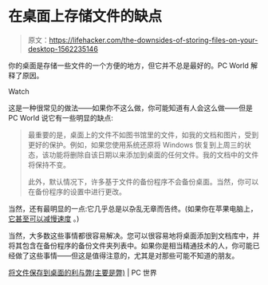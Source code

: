 # 在桌面上存储文件的缺点

> 原文：<https://lifehacker.com/the-downsides-of-storing-files-on-your-desktop-1562235146>

你的桌面是存储一些文件的一个方便的地方，但它并不总是最好的。PC World 解释了原因。

Watch

这是一种很常见的做法——如果你不这么做，你可能知道有人会这么做——但是 PC World 说它有一些明显的缺点:

> 最重要的是，桌面上的文件不如图书馆里的文件，如我的文档和图片，受到更好的保护。例如，如果您使用系统还原将 Windows 恢复到上周三的状态，该功能将删除自该日期以来添加到桌面的任何文件。我的文档中的文件将保持不变。
> 
> 此外，默认情况下，许多基于文件的备份程序不会备份桌面。当然，你可以在备份程序的设置中进行更改。

当然，还有最明显的一点:它几乎总是以杂乱无章而告终。(如果你在苹果电脑上， [它甚至可以减慢速度](http://lifehacker.com/an-overly-cluttered-desktop-can-seriously-slow-down-you-5893054) 。)

当然，大多数这些事情都很容易解决。您可以很容易地将桌面添加到文档库中，并将其包含在备份程序的备份文件夹列表中。如果你是相当精通技术的人，你可能已经做了这些事情——但这是值得注意的，尤其是对那些可能不知道的朋友。

[将文件保存到桌面的利与弊(主要是弊)](http://www.pcworld.com/article/2110003/the-pros-and-cons-mostly-cons-of-saving-files-to-the-desktop.html) | PC 世界